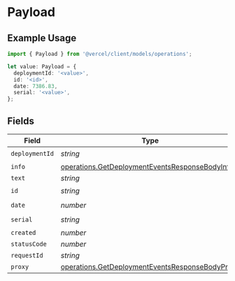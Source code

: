 # Payload

## Example Usage

```typescript
import { Payload } from '@vercel/client/models/operations';

let value: Payload = {
  deploymentId: '<value>',
  id: '<id>',
  date: 7386.83,
  serial: '<value>',
};
```

## Fields

| Field          | Type                                                                                                               | Required           | Description |
| -------------- | ------------------------------------------------------------------------------------------------------------------ | ------------------ | ----------- |
| `deploymentId` | _string_                                                                                                           | :heavy_check_mark: | N/A         |
| `info`         | [operations.GetDeploymentEventsResponseBodyInfo](../../models/operations/getdeploymenteventsresponsebodyinfo.md)   | :heavy_minus_sign: | N/A         |
| `text`         | _string_                                                                                                           | :heavy_minus_sign: | N/A         |
| `id`           | _string_                                                                                                           | :heavy_check_mark: | N/A         |
| `date`         | _number_                                                                                                           | :heavy_check_mark: | N/A         |
| `serial`       | _string_                                                                                                           | :heavy_check_mark: | N/A         |
| `created`      | _number_                                                                                                           | :heavy_minus_sign: | N/A         |
| `statusCode`   | _number_                                                                                                           | :heavy_minus_sign: | N/A         |
| `requestId`    | _string_                                                                                                           | :heavy_minus_sign: | N/A         |
| `proxy`        | [operations.GetDeploymentEventsResponseBodyProxy](../../models/operations/getdeploymenteventsresponsebodyproxy.md) | :heavy_minus_sign: | N/A         |
